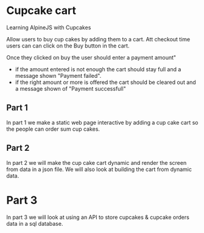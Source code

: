 # Cupcake cart

Learning AlpineJS with Cupcakes

Allow users to buy cup cakes by adding them to a cart. Att checkout time users can can click on the Buy button in the cart.

Once they clicked on buy the user should enter a payment amount"

* if the amount entered is not enough the cart should stay full and a message shown "Payment failed". 
* if the right amount or more is offered the cart should be cleared out and a message shown of "Payment successfull"

## Part 1

In part 1 we make a static web page interactive by adding a cup cake cart so the people can order sum cup cakes.


## Part 2

In part 2 we will make the cup cake cart dynamic and render the screen from data in a json file. We will also look at building the cart from dynamic data.

# Part 3


In part 3 we will look at using an API to store cupcakes & cupcake orders data in a sql database.
